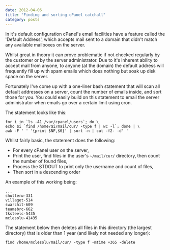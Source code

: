 ```yaml
---
date: 2012-04-06
title: "Finding and sorting cPanel catchall"
category: posts
---
```


In it's default configuration cPanel's email facilities have a feature called the 'Default Address', which accepts mail sent to a domain that didn't match any available mailboxes on the server.

Whilst great in theory it can prove problematic if not checked regularly by the customer or by the server administrator. Due to it's inherent ability to accept mail from anyone, to anyone (at the domain) the default address will frequently fill up with spam emails which does nothing but soak up disk space on the server.

Fortunately I've come up with a one-liner bash statement that will scan all default addresses on a server, count the number of emails inside, and sort those for you. You could easily build on this statement to email the server administrator when emails go over a certain limit using cron.

The statement looks like this:

```
for i in `ls -A1 /var/cpanel/users`; do \
echo $i `find /home/$i/mail/cur/ -type f | wc -l`; done | \
awk -F ' ' '{print $NF,$0}' | sort -n | cut -f2- -d' '
```

Whilst fairly basic, the statement does the following:

-   For every cPanel user on the server,
-   Print the user, find files in the user's `~/mail/cur/` directory,
    then count the number of found files,
-   Process the STDOUT to print only the username and count of files,
-   Then sort in a descending order

An example of this working being:

```
...
shutterw-331
villaget-514
swarchit-609
teamsbrc-662
tksteelc-5435
mclesolu-41435
```

The statement below then deletes all files in this directory (the largest directory) that is older than 1 year (and likely not needed any longer):

`find /home/mclesolu/mail/cur/ -type f -mtime +365 -delete`
